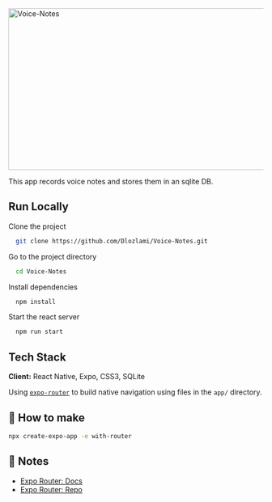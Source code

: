 <img src="https://socialify.git.ci/Dlozlami/Voice-Notes/image?language=1&owner=1&name=1&stargazers=1&theme=Light" alt="Voice-Notes" width="640" height="320" />

This app records voice notes and stores them in an sqlite DB. 

## Run Locally

Clone the project

```bash
  git clone https://github.com/Dlozlami/Voice-Notes.git
```

Go to the project directory

```bash
  cd Voice-Notes
```

Install dependencies

```bash
  npm install
```

Start the react server

```bash
  npm run start
```


## Tech Stack

**Client:** React Native, Expo, CSS3, SQLite


Using [`expo-router`](https://expo.github.io/router) to build native navigation using files in the `app/` directory.

## 🚀 How to make

```sh
npx create-expo-app -e with-router
```

## 📝 Notes

- [Expo Router: Docs](https://expo.github.io/router)
- [Expo Router: Repo](https://github.com/expo/router)

